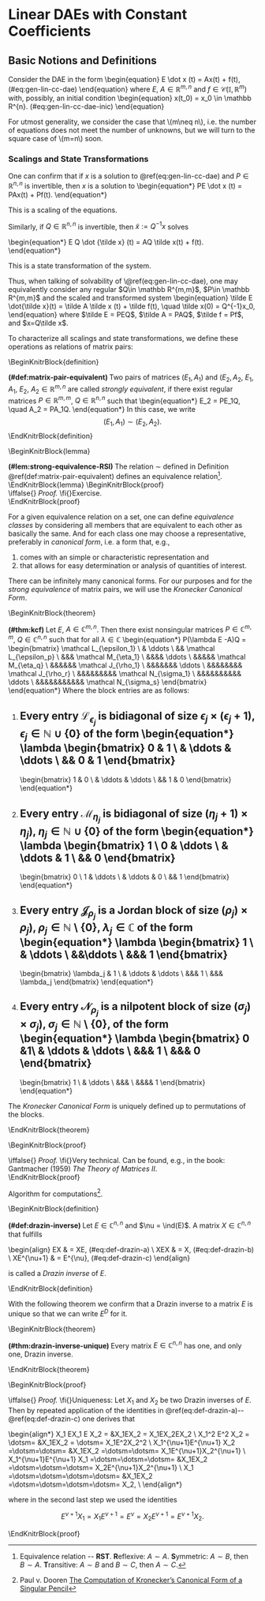 # Linear DAEs with Constant Coefficients

## Basic Notions and Definitions

Consider the DAE in the form
\begin{equation}
E \dot x (t) = Ax(t) + f(t), (\#eq:gen-lin-cc-dae)
\end{equation}
where $E$, $A\in \mathbb R^{m,n}$ and $f\in \mathcal C(\mathbb I, \mathbb R^m)$ with, possibly, an initial condition
\begin{equation}
x(t_0) = x_0 \in \mathbb R^{n}. (\#eq:gen-lin-cc-dae-inic)
\end{equation}

<div class="JHSAYS">
<p>For utmost generality, we consider the case that <span class="math inline">\(m\neq n\)</span>, i.e. the number of equations does not meet the number of unknowns, but we will turn to the square case of <span class="math inline">\(m=n\)</span> soon.</p>
</div>

### Scalings and State Transformations

One can confirm that if $x$ is a solution to \@ref(eq:gen-lin-cc-dae) and $P\in \mathbb R^{n,n}$ is invertible, then $x$ is a solution to
\begin{equation*}
PE \dot x (t) = PAx(t) + Pf(t).
\end{equation*}

<div class="JHSAYS">
<p>This is a scaling of the equations.</p>
</div>

Similarly, if $Q\in \mathbb R^{n,n}$ is invertible, then $\tilde x := Q^{-1}x$ solves

\begin{equation*}
E Q \dot {\tilde x} (t) = AQ \tilde x(t) + f(t).
\end{equation*}

<div class="JHSAYS">
<p>This is a state transformation of the system.</p>
</div>
Thus, when talking of solvability of \@ref(eq:gen-lin-cc-dae), one may equivalently consider any regular $Q\in \mathbb R^{m,m}$, $P\in \mathbb R^{m,m}$ and the scaled and transformed system
\begin{equation}
\tilde E \dot{\tilde x}(t) = \tilde A \tilde x (t) + \tilde f(t), \quad \tilde x(0) = Q^{-1}x_0,
\end{equation}
where $\tilde E = PEQ$, $\tilde A = PAQ$, $\tilde f = Pf$, and $x=Q\tilde x$.

To characterize all scalings and state transformations, we define these operations as relations of matrix pairs:


\BeginKnitrBlock{definition}<div class="definition"><span class="definition" id="def:matrix-pair-equivalent"><strong>(\#def:matrix-pair-equivalent) </strong></span>Two pairs of matrices $(E_1, A_1)$ and $(E_2, A_2$, $E_1$, $A_1$, $E_2$, $A_2 \in \mathbb R^{m,n}$ are called *strongly equivalent*, if there exist regular matrices $P\in \mathbb R^{m,m}$, $Q\in \mathbb R^{n,n}$ such that
\begin{equation*}
E_2 = PE_1Q, \quad A_2 = PA_1Q.
\end{equation*}
In this case, we write 
$$(E_1, A_1) \sim (E_2, A_2).$$</div>\EndKnitrBlock{definition}

\BeginKnitrBlock{lemma}<div class="lemma"><span class="lemma" id="lem:strong-equivalence-RSI"><strong>(\#lem:strong-equivalence-RSI) </strong></span>The relation $\sim$ defined in Definition \@ref(def:matrix-pair-equivalent) defines an equivalence relation[^1].</div>\EndKnitrBlock{lemma}
\BeginKnitrBlock{proof}<div class="proof">\iffalse{} <span class="proof"><em>Proof. </em></span>  \fi{}Exercise.</div>\EndKnitrBlock{proof}

[^1]: Equivalence relation -- **RST**. **R**eflexive: $A\sim A$. **S**ymmetric: $A\sim B$, then $B\sim A$. **T**ransitive: $A\sim B$ and $B\sim C$, then $A\sim C$.

For a given equivalence relation on a set, one can define *equivalence classes* by considering all members that are equivalent to each other as basically the same. And for each class one may choose a representative, preferably in *canonical form*, i.e. a form that, e.g.,

1. comes with an simple or characteristic representation and
2. that allows for easy determination or analysis of quantities of interest.

<div class="JHSAYS">
<p>There can be infinitely many canonical forms. For our purposes and for the <em>strong equivalence</em> of matrix pairs, we will use the <em>Kronecker Canonical Form</em>.</p>
</div>

\BeginKnitrBlock{theorem}<div class="theorem"><span class="theorem" id="thm:kcf"><strong>(\#thm:kcf) </strong></span>
Let $E$, $A \in \mathbb C^{m,n}$. Then there exist nonsingular matrices $P\in \mathbb C^{m,m}$, $Q\in \mathbb C^{n,n}$ such that for all $\lambda \in \mathbb C$
\begin{equation*}
P(\lambda E -A)Q = 
\begin{bmatrix}
\mathcal L_{\epsilon_1} \\
& \ddots \\
&& \mathcal L_{\epsilon_p} \\
&&& \mathcal M_{\eta_1} \\
&&&& \ddots \\
&&&&& \mathcal M_{\eta_q} \\
&&&&&& \mathcal J_{\rho_1} \\
&&&&&&& \ddots \\
&&&&&&&& \mathcal J_{\rho_r} \\
&&&&&&&&& \mathcal N_{\sigma_1} \\
&&&&&&&&&& \ddots \\
&&&&&&&&&&& \mathcal N_{\sigma_s}
\end{bmatrix}
\end{equation*}
Where the block entries are as follows:

1. Every entry $\mathcal L_{\epsilon_j}$ is bidiagonal of size $\epsilon_j\times (\epsilon_j +1)$, $\epsilon_j \in \mathbb N \cup \{0\}$ of the form
   \begin{equation*}
   \lambda 
   \begin{bmatrix}
   0 & 1  \\
   & \ddots & \ddots \\
   && 0 & 1
   \end{bmatrix}
   -
   \begin{bmatrix}
   1 & 0  \\
   & \ddots & \ddots \\
   && 1 & 0
   \end{bmatrix}
   \end{equation*}
2. Every entry $\mathcal M_{\eta_j}$ is bidiagonal of size $(\eta_j+1)\times \eta_j)$, $\eta_j \in \mathbb N \cup \{0\}$ of the form
   \begin{equation*}
   \lambda 
   \begin{bmatrix}
   1  \\
   0 & \ddots \\
   & \ddots & 1 \\
   && 0 
   \end{bmatrix}
   -
   \begin{bmatrix}
   0  \\
   1 & \ddots \\
   & \ddots & 0 \\
   && 1 
   \end{bmatrix}
   \end{equation*}
3. Every entry $\mathcal J_{\rho_j}$ is a Jordan block of size $(\rho_j)\times \rho_j)$, $\rho_j \in \mathbb N \setminus \{0\}$, $\lambda_j \in \mathbb C$ of the form
   \begin{equation*}
   \lambda 
   \begin{bmatrix}
   1  \\
   & \ddots \\
   &&\ddots  \\
   &&& 1 
   \end{bmatrix}
   -
   \begin{bmatrix}
   \lambda_j & 1 \\
   & \ddots & \ddots \\
   &&& 1 \\
   &&& \lambda_j 
   \end{bmatrix}
   \end{equation*}
4. Every entry $\mathcal N_{\rho_j}$ is a nilpotent block of size $(\sigma_j)\times \sigma_j)$, $\sigma_j \in \mathbb N \setminus \{0\}$, of the form
   \begin{equation*}
   \lambda 
   \begin{bmatrix}
   0 &1\\
   & \ddots & \ddots \\
   &&& 1  \\
   &&& 0 
   \end{bmatrix}
   -
   \begin{bmatrix}
   1 \\
   & \ddots  \\
   &&&  \\
   &&&& 1 
   \end{bmatrix}
   \end{equation*}

The *Kronecker Canonical Form* is uniquely defined up to permutations of the blocks.</div>\EndKnitrBlock{theorem}

\BeginKnitrBlock{proof}<div class="proof">\iffalse{} <span class="proof"><em>Proof. </em></span>  \fi{}Very technical. Can be found, e.g., in the book: Gantmacher (1959) *The Theory of Matrices II*.</div>\EndKnitrBlock{proof}

Algorithm for computations[^2].

[^2]: Paul v. Dooren [The Computation of Kronecker’s Canonical Form of a Singular Pencil](https://perso.uclouvain.be/paul.vandooren/publications/VDooren79.pdf)

\BeginKnitrBlock{definition}<div class="definition"><span class="definition" id="def:drazin-inverse"><strong>(\#def:drazin-inverse) </strong></span>
Let $E\in \mathbb C^{n,n}$ and $\nu = \ind(E)$. A matrix $X\in \mathbb C^{n,n}$ that fulfills 

\begin{align}
	EX & = XE, (\#eq:def-drazin-a) \\
	XEX & = X, (\#eq:def-drazin-b) \\
	XE^{\nu+1} & = E^{\nu}, (\#eq:def-drazin-c)
\end{align}

is called a *Drazin inverse* of $E$.</div>\EndKnitrBlock{definition}

With the following theorem we confirm that a Drazin inverse to a matrix $E$ is unique so that we can write $E^D$ for it.

\BeginKnitrBlock{theorem}<div class="theorem"><span class="theorem" id="thm:drazin-inverse-unique"><strong>(\#thm:drazin-inverse-unique) </strong></span>
Every matrix $E\in\mathbb{C}^{n,n}$ has one, and only one, Drazin inverse.
</div>\EndKnitrBlock{theorem}

\BeginKnitrBlock{proof}<div class="proof">\iffalse{} <span class="proof"><em>Proof. </em></span>  \fi{}Uniqueness: Let $X_1$ and $X_2$ be two Drazin inverses of $E$. Then by repeated application of the identities in \@ref(eq:def-drazin-a)--\@ref(eq:def-drazin-c) one derives that 

\begin{align*}
X_1 EX_1 E X_2 =   &X_1EX_2 = X_1EX_2EX_2  \\
X_1^2 E^2 X_2 = \dotsm=   &X_1EX_2 = \dotsm= X_1E^2X_2^2  \\
X_1^{\nu+1}E^{\nu+1} X_2 =\dotsm=\dotsm=   &X_1EX_2 =\dotsm=\dotsm= X_1E^{\nu+1}X_2^{\nu+1}  \\
X_1^{\nu+1}E^{\nu+1} X_1 =\dotsm=\dotsm=\dotsm=   &X_1EX_2 =\dotsm=\dotsm=\dotsm= X_2E^{\nu+1}X_2^{\nu+1}  \\
X_1 =\dotsm=\dotsm=\dotsm=\dotsm=   &X_1EX_2 =\dotsm=\dotsm=\dotsm=\dotsm= X_2, \\
\end{align*}

where in the second last step we used the identities

$$
	E^{\nu+1}X_1=X_1E^{\nu+1}=E^{\nu}=X_2E^{\nu+1}=E^{\nu+1}X_2.
$$</div>\EndKnitrBlock{proof}
